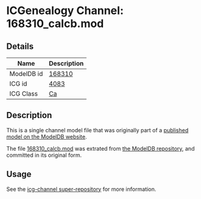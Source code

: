 # ICGenealogy Channel: 168310\_calcb.mod

## Details

Name | Description
---- | -----------
ModelDB id | [168310](http://senselab.med.yale.edu/ModelDB/ShowModel.cshtml?model=168310)
ICG id | [4083](http://icg.neurotheory.ox.ac.uk/channels/3/4083)
ICG Class | [Ca](http://icg.neurotheory.ox.ac.uk/channels/3)

## Description

This is a single channel model file that was originally part of a [published model on the ModelDB website](http://senselab.med.yale.edu/mModelDB/ShowModel.cshtml?model=168310).

The file [168310\_calcb.mod](168310_calcb.mod) was extrated from [the ModelDB repository](http://senselab.med.yale.edu/ModelDB/ShowModel.cshtml?model=168310), and committed in its original form.

## Usage

See the [icg-channel super-repository](https://github.com/icgenealogy/icg-channels) for more information.